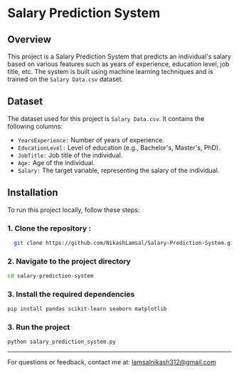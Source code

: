 # Salary Prediction System

## Overview
This project is a Salary Prediction System that predicts an individual's salary based on various features such as years of experience, education level, job title, etc. The system is built using machine learning techniques and is trained on the `Salary Data.csv` dataset.

## Dataset
The dataset used for this project is `Salary Data.csv`. It contains the following columns:

- `YearsExperience:` Number of years of experience.
- `EducationLevel:` Level of education (e.g., Bachelor's, Master's, PhD).
- `JobTitle:` Job title of the individual.
- `Age:` Age of the individual.
- `Salary:` The target variable, representing the salary of the individual.

## Installation

To run this project locally, follow these steps:
### 1. **Clone** the repository :
 ```sh
   git clone https://github.com/NikashLamsal/Salary-Prediction-System.git
   ```
### 2. **Navigate** to the project directory
```sh
cd salary-prediction-system
```
### 3. **Install** the required dependencies
```sh
pip install pandas scikit-learn seaborn matplotlib
```
### 3. **Run** the project
```sh
python salary_prediction_system.py
```

---
For questions or feedback, contact me at:
lamsalnikash312@gmail.com
